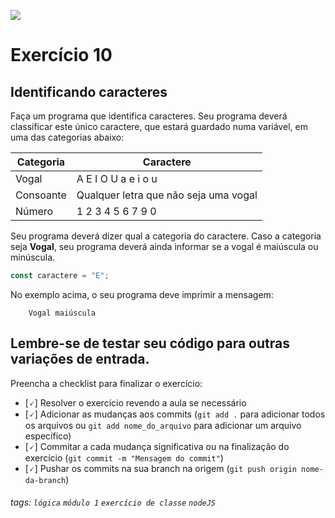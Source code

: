 ![](https://i.imgur.com/xG74tOh.png)

# Exercício 10

## Identificando caracteres

Faça um programa que identifica caracteres. Seu programa deverá classificar este único caractere, que estará guardado numa variável, em uma das categorias abaixo:

| Categoria | Caractere                             |
| --------- | ------------------------------------- |
| Vogal     | A E I O U a e i o u                   |
| Consoante | Qualquer letra que não seja uma vogal |
| Número    | 1 2 3 4 5 6 7 9 0                     |

Seu programa deverá dizer qual a categoria do caractere. Caso a categoria seja **Vogal**, seu programa deverá ainda informar se a vogal é maiúscula ou minúscula.

```javascript
const caractere = "E";
```

No exemplo acima, o seu programa deve imprimir a mensagem:

```
    Vogal maiúscula
```

## Lembre-se de testar seu código para outras variações de entrada.

Preencha a checklist para finalizar o exercício:

- [🗸] Resolver o exercício revendo a aula se necessário
- [🗸] Adicionar as mudanças aos commits (`git add .` para adicionar todos os arquivos ou `git add nome_do_arquivo` para adicionar um arquivo específico)
- [🗸] Commitar a cada mudança significativa ou na finalização do exercício (`git commit -m "Mensagem do commit"`)
- [🗸] Pushar os commits na sua branch na origem (`git push origin nome-da-branch`)

###### tags: `lógica` `módulo 1` `exercício de classe` `nodeJS`
